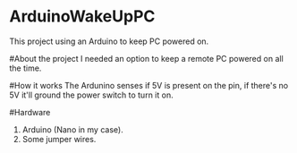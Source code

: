 # ArduinoWakeUpPC
This project using an Arduino to keep PC powered on.

#About the project
I needed an option to keep a remote PC powered on all the time.

#How it works
The Ardunino senses if 5V is present on the pin, if there's no 5V it'll ground the power switch to turn it on.

#Hardware
1. Arduino (Nano in my case).
2. Some jumper wires.
